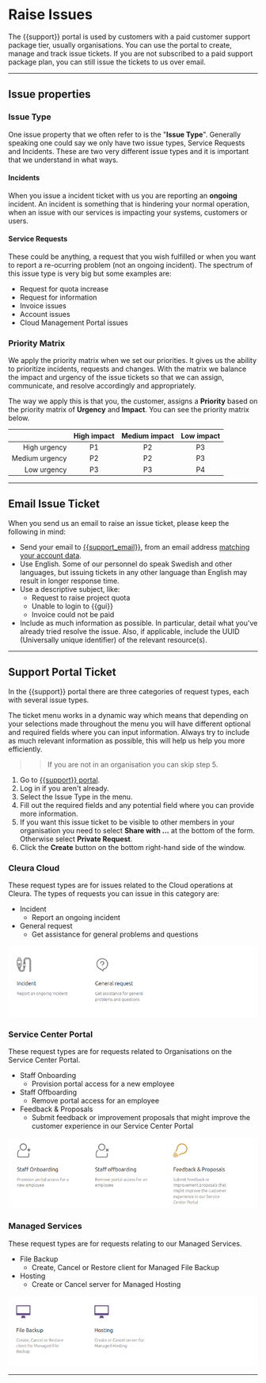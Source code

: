 # Raise Issues

The {{support}} portal is used by customers with a paid customer support package tier, usually organisations.
You can use the portal to create, manage and track issue tickets.
If you are not subscribed to a paid support package plan, you can still issue the tickets to us over email.

---

## Issue properties

### Issue Type

One issue property that we often refer to is the "**Issue Type**".
Generally speaking one could say we only have two issue types, Service Requests and Incidents.
These are two very different issue types and it is important that we understand in what ways.

#### Incidents

When you issue a incident ticket with us you are reporting an **ongoing** incident.
An incident is something that is hindering your normal operation, when an issue with our services is impacting your systems, customers or users.

#### Service Requests

These could be anything, a request that you wish fulfilled or when you want to report a re-ocurring problem (not an ongoing incident).
The spectrum of this issue type is very big but some examples are:

- Request for quota increase
- Request for information
- Invoice issues
- Account issues
- Cloud Management Portal issues

### Priority Matrix

We apply the priority matrix when we set our priorities.
It gives us the ability to prioritize incidents, requests and changes.
With the matrix we balance the impact and urgency of the issue tickets so that we can assign, communicate, and resolve accordingly and appropriately.

The way we apply this is that you, the customer, assigns a **Priority** based on the priority matrix of **Urgency** and **Impact**.
You can see the priority matrix below.

|                | High impact | Medium impact | Low impact |
|---------------:|:-----------:|:-------------:|:----------:|
|   High urgency |      P1     |       P2      |     P3     |
| Medium urgency |      P2     |       P2      |     P3     |
|    Low urgency |      P3     |       P3      |     P4     |

---

## Email Issue Ticket

When you send us an email to raise an issue ticket, please keep the following in mind:

- Send your email to [{{support_email}}](mailto:{{support_email}}), from an email address [matching your account data](../account-billing/change-account-data.md).
- Use English.
  Some of our personnel do speak Swedish and other languages, but issuing tickets in any other language than English may result in longer response time.
- Use a descriptive subject, like:
  - Request to raise project quota
  - Unable to login to {{gui}}
  - Invoice could not be paid
- Include as much information as possible.
  In particular, detail what you've already tried resolve the issue.
  Also, if applicable, include the UUID (Universally unique identifier) of the relevant resource(s).

---

## Support Portal Ticket

In the {{support}} portal there are three categories of request types, each with several issue types.

The ticket menu works in a dynamic way which means that depending on your selections made throughout the menu you will have different optional and required fields where you can input information.
Always try to include as much relevant information as possible, this will help us help you more efficiently.

>> If you are not in an organisation you can skip step 5.

1. Go to [{{support}} portal](https://{{support_domain}}).
2. Log in if you aren't already.
3. Select the Issue Type in the menu.
4. Fill out the required fields and any potential field where you can provide more information.
5. If you want this issue ticket to be visible to other members in your organisation you need to select **Share with ...** at the bottom of the form.
Otherwise select **Private Request**.
6. Click the **Create** button on the bottom right-hand side of the window.


### Cleura Cloud

These request types are for issues related to the Cloud operations at Cleura.
The types of requests you can issue in this category are:

- Incident
  - Report an ongoing incident
- General request
  - Get assistance for general problems and questions

![Cleura Cloud Category and Issue Types](./assets/01-cleura-cloud.png)

### Service Center Portal

These request types are for requests related to Organisations on the Service Center Portal.

- Staff Onboarding
  - Provision portal access for a new employee
- Staff Offboarding
  - Remove portal access for an employee
- Feedback & Proposals
  - Submit feedback or improvement proposals that might improve the customer experience in our Service Center Portal

![Service Center Portal Category and Issue Types](./assets/02-service-center-portal.png)

### Managed Services

These request types are for requests relating to our Managed Services.

- File Backup
  - Create, Cancel or Restore client for Managed File Backup
- Hosting
  - Create or Cancel server for Managed Hosting

![Managed Services Category and Issue Types](./assets/03-managed-services.png)

---
